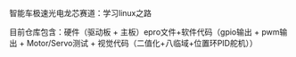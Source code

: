 智能车极速光电龙芯赛道：学习linux之路

目前仓库包含：硬件（驱动板 + 主板）epro文件+软件代码（gpio输出 + pwm输出 + Motor/Servo测试 + 视觉代码（二值化+八临域+位置环PID舵机））
